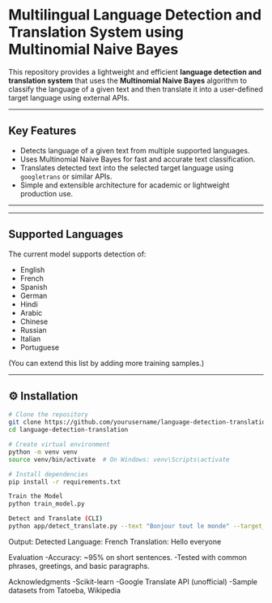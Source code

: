 #  Multilingual Language Detection and Translation System using Multinomial Naive Bayes

This repository provides a lightweight and efficient **language detection and translation system** that uses the **Multinomial Naive Bayes** algorithm to classify the language of a given text and then translate it into a user-defined target language using external APIs.

---

## Key Features

-  Detects language of a given text from multiple supported languages.
-  Uses Multinomial Naive Bayes for fast and accurate text classification.
-  Translates detected text into the selected target language using `googletrans` or similar APIs.
-  Simple and extensible architecture for academic or lightweight production use.

---


---

##  Supported Languages

The current model supports detection of:

- English
- French
- Spanish
- German
- Hindi
- Arabic
- Chinese
- Russian
- Italian
- Portuguese

(You can extend this list by adding more training samples.)

---

## ⚙️ Installation

```bash
# Clone the repository
git clone https://github.com/yourusername/language-detection-translation.git
cd language-detection-translation

# Create virtual environment
python -m venv venv
source venv/bin/activate  # On Windows: venv\Scripts\activate

# Install dependencies
pip install -r requirements.txt

Train the Model
python train_model.py

Detect and Translate (CLI)
python app/detect_translate.py --text "Bonjour tout le monde" --target_lang "en"

```

Output:
Detected Language: French
Translation: Hello everyone

Evaluation
-Accuracy: ~95% on short sentences.
-Tested with common phrases, greetings, and basic paragraphs.

Acknowledgments
-Scikit-learn
-Google Translate API (unofficial)
-Sample datasets from Tatoeba, Wikipedia



